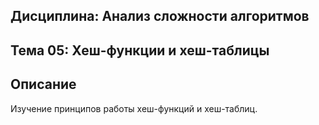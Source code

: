 ## **Дисциплина**: Анализ сложности алгоритмов
## Тема 05: Хеш-функции и хеш-таблицы
## Описание
Изучение принципов работы хеш-функций и хеш-таблиц.
